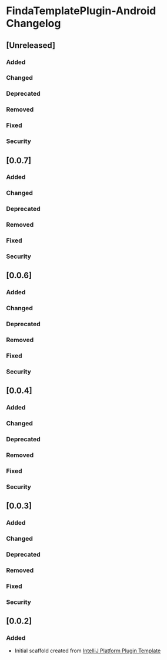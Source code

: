<!-- Keep a Changelog guide -> https://keepachangelog.com -->

# FindaTemplatePlugin-Android Changelog

## [Unreleased]
### Added

### Changed

### Deprecated

### Removed

### Fixed

### Security
## [0.0.7]
### Added

### Changed

### Deprecated

### Removed

### Fixed

### Security
## [0.0.6]
### Added

### Changed

### Deprecated

### Removed

### Fixed

### Security
## [0.0.4]
### Added

### Changed

### Deprecated

### Removed

### Fixed

### Security
## [0.0.3]
### Added

### Changed

### Deprecated

### Removed

### Fixed

### Security
## [0.0.2]
### Added
- Initial scaffold created from [IntelliJ Platform Plugin Template](https://github.com/JetBrains/intellij-platform-plugin-template)
